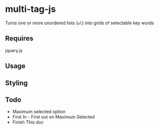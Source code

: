 multi-tag-js
============

Turns one or more unordered lists (`ul`) into grids of selectable key words

## Requires
jquery.js

## Usage

## Styling

## Todo

* Maximum selected option
* First In - First out on Maximum Selected
* Finish This doc
